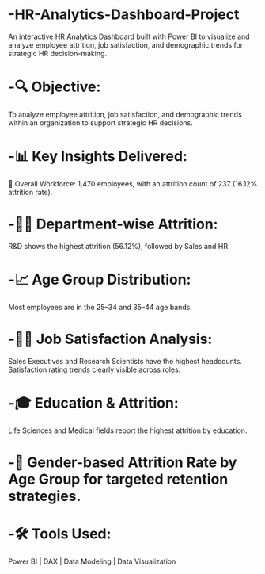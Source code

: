 # -HR-Analytics-Dashboard-Project
An interactive HR Analytics Dashboard built with Power BI to visualize and analyze employee attrition, job satisfaction, and demographic trends for strategic HR decision-making.

# -🔍 Objective:
To analyze employee attrition, job satisfaction, and demographic trends within an organization to support strategic HR decisions.

# -📊 Key Insights Delivered:
📌 Overall Workforce: 1,470 employees, with an attrition count of 237 (16.12% attrition rate).

# -👩‍💼 Department-wise Attrition:
R&D shows the highest attrition (56.12%), followed by Sales and HR.

# -📈 Age Group Distribution:
Most employees are in the 25–34 and 35–44 age bands.

# -🧑‍🔬 Job Satisfaction Analysis:
Sales Executives and Research Scientists have the highest headcounts.
Satisfaction rating trends clearly visible across roles.

# -🎓 Education & Attrition:
Life Sciences and Medical fields report the highest attrition by education.

# -👥 Gender-based Attrition Rate by Age Group for targeted retention strategies.

# -🛠️ Tools Used:
Power BI | DAX | Data Modeling | Data Visualization
